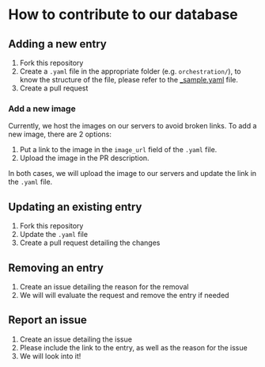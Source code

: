 # How to contribute to our database

## Adding a new entry

1. Fork this repository
2. Create a `.yaml` file in the appropriate folder (e.g. `orchestration/`), to know the structure of the file, please refer to the [_sample.yaml](_sample.yaml) file.
3. Create a pull request

### Add a new image

Currently, we host the images on our servers to avoid broken links. To add a new image, there are 2 options:

1. Put a link to the image in the `image_url` field of the `.yaml` file.
2. Upload the image in the PR description.

In both cases, we will upload the image to our servers and update the link in the `.yaml` file.

## Updating an existing entry

1. Fork this repository
2. Update the `.yaml` file
3. Create a pull request detailing the changes

## Removing an entry

1. Create an issue detailing the reason for the removal
2. We will will evaluate the request and remove the entry if needed

## Report an issue

1. Create an issue detailing the issue
2. Please include the link to the entry, as well as the reason for the issue
3. We will look into it!
